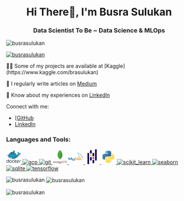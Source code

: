 <h1 align="center">Hi There👋, I'm Busra Sulukan</h1>
<h3 align="center">Data Scientist To Be ~ Data Science & MLOps</h3>

<p align="left"> <img src="https://komarev.com/ghpvc/?username=busrasulukan&label=Profile%20views&color=0e75b6&style=flat" alt="busrasulukan" /> </p>

<p align="left"> <a href="https://github.com/ryo-ma/github-profile-trophy"><img src="https://github-profile-trophy.vercel.app/?username=busrasulukan" alt="busrasulukan" /></a> </p>
👨‍💻 Some of my projects are available at [Kaggle](https://www.kaggle.com/brasulukan)

📝 I regularly write articles on [Medium](https://medium.com/@bsulukan18)

📄 Know about my experiences on [LinkedIn](https://www.linkedin.com/in/b%C3%BC%C5%9Fra-sulukan-82299a177/?locale=en_US)

Connect with me:
- [[GitHub](https://github.com/busrasulukan/)
- [LinkedIn](https://www.linkedin.com/in/b%C3%BC%C5%9Fra-sulukan-82299a177/)

 <h3 align="left">Languages and Tools:</h3>
<p align="left"> <a href="https://www.docker.com/" target="_blank" rel="noreferrer"> <img src="https://raw.githubusercontent.com/devicons/devicon/master/icons/docker/docker-original-wordmark.svg" alt="docker" width="40" height="40"/> </a> <a href="https://cloud.google.com" target="_blank" rel="noreferrer"> <img src="https://www.vectorlogo.zone/logos/google_cloud/google_cloud-icon.svg" alt="gcp" width="40" height="40"/> </a> <a href="https://git-scm.com/" target="_blank" rel="noreferrer"> <img src="https://www.vectorlogo.zone/logos/git-scm/git-scm-icon.svg" alt="git" width="40" height="40"/> </a> <a href="https://www.mongodb.com/" target="_blank" rel="noreferrer"> <img src="https://raw.githubusercontent.com/devicons/devicon/master/icons/mongodb/mongodb-original-wordmark.svg" alt="mongodb" width="40" height="40"/> </a> <a href="https://www.mysql.com/" target="_blank" rel="noreferrer"> <img src="https://raw.githubusercontent.com/devicons/devicon/master/icons/mysql/mysql-original-wordmark.svg" alt="mysql" width="40" height="40"/> </a> <a href="https://pandas.pydata.org/" target="_blank" rel="noreferrer"> <img src="https://raw.githubusercontent.com/devicons/devicon/2ae2a900d2f041da66e950e4d48052658d850630/icons/pandas/pandas-original.svg" alt="pandas" width="40" height="40"/> </a> <a href="https://www.python.org" target="_blank" rel="noreferrer"> <img src="https://raw.githubusercontent.com/devicons/devicon/master/icons/python/python-original.svg" alt="python" width="40" height="40"/> </a> <a href="https://scikit-learn.org/" target="_blank" rel="noreferrer"> <img src="https://upload.wikimedia.org/wikipedia/commons/0/05/Scikit_learn_logo_small.svg" alt="scikit_learn" width="40" height="40"/> </a> <a href="https://seaborn.pydata.org/" target="_blank" rel="noreferrer"> <img src="https://seaborn.pydata.org/_images/logo-mark-lightbg.svg" alt="seaborn" width="40" height="40"/> </a> <a href="https://www.sqlite.org/" target="_blank" rel="noreferrer"> <img src="https://www.vectorlogo.zone/logos/sqlite/sqlite-icon.svg" alt="sqlite" width="40" height="40"/> </a> <a href="https://www.tensorflow.org" target="_blank" rel="noreferrer"> <img src="https://www.vectorlogo.zone/logos/tensorflow/tensorflow-icon.svg" alt="tensorflow" width="40" height="40"/> </a> </p>

<p><img align="left" src="https://github-readme-stats.vercel.app/api/top-langs?username=busrasulukan&show_icons=true&locale=en&layout=compact" alt="busrasulukan" /></p>
<p>&nbsp;<img align="center" src="https://github-readme-stats.vercel.app/api?username=busrasulukan&show_icons=true&locale=en" alt="busrasulukan" /></p>
<p><img align="center" src="https://github-readme-streak-stats.herokuapp.com/?user=busrasulukan&" alt="busrasulukan" /></p>

